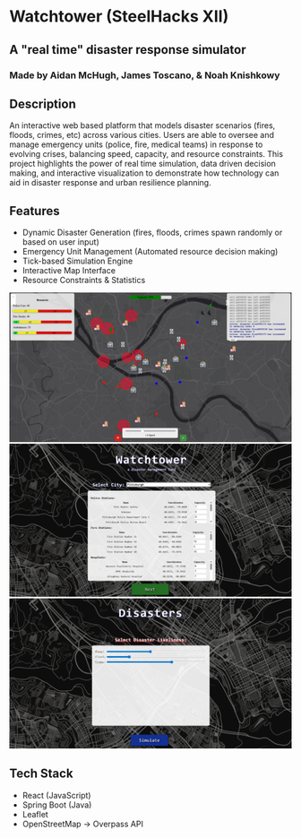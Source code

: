 # Watchtower (SteelHacks XII)
## A "real time" disaster response simulator
### Made by Aidan McHugh, James Toscano, & Noah Knishkowy

## Description
An interactive web based platform that models disaster scenarios (fires, floods, crimes, etc) across various cities. Users are able to oversee and manage emergency units (police, fire, medical teams) in response to evolving crises, balancing speed, capacity, and resource constraints. This project highlights the power of real time simulation, data driven decision making, and interactive visualization to demonstrate how technology can aid in disaster response and urban resilience planning.

## Features
- Dynamic Disaster Generation (fires, floods, crimes spawn randomly or based on user input)
- Emergency Unit Management (Automated resource decision making)
- Tick-based Simulation Engine
- Interactive Map Interface
- Resource Constraints & Statistics

![demo](images/demo.png)
![city](images/cityselect.png)
![disaster](images/disasterselect.png)

## Tech Stack
- React (JavaScript)
- Spring Boot (Java)
- Leaflet
- OpenStreetMap -> Overpass API

